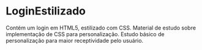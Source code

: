 # LoginEstilizado
Contém um login em HTML5, estilizado com CSS. Material de estudo sobre implementação de CSS para personalização.
Estudo básico de personalização para maior receptividade pelo usuário.

